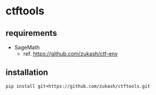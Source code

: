 # ctftools

## requirements

* SageMath
  * ref. <https://github.com/zukash/ctf-env>

## installation

```bash
pip install git+https://github.com/zukash/ctftools.git
```
